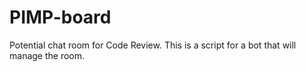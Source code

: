 # PIMP-board
Potential chat room for Code Review. This is a script for a bot that will manage the room.
